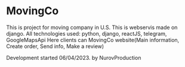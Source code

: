 # MovingCo
This is project for moving company in U.S.
This is webservis made on django.
All technologies used: python, django, reactJS, telegram, GoogleMapsApi
Here clients can MovingCo website(Main information, Create order, Send info, Make a review)


Development started 06/04/2023. by NurovProduction
